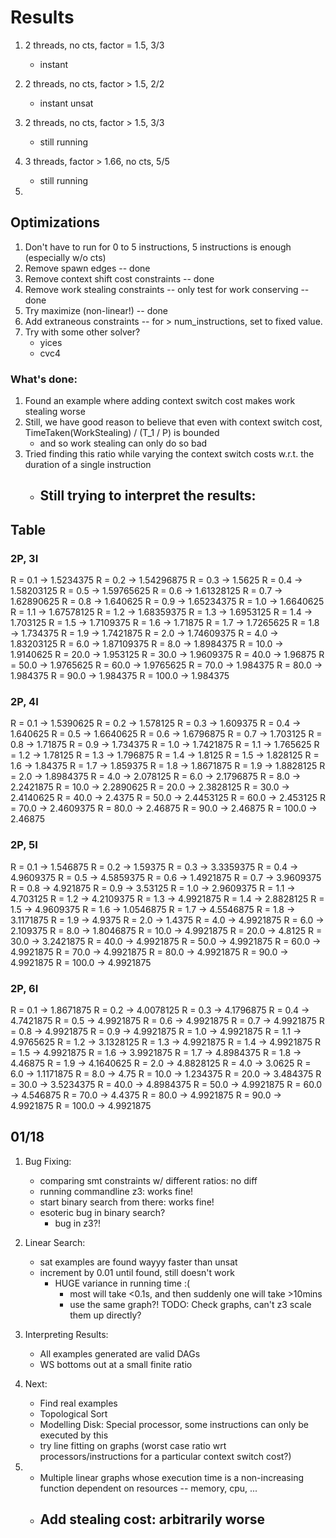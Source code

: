 # Results

1. 2 threads, no cts, factor = 1.5, 3/3
    - instant

2. 2 threads, no cts, factor > 1.5, 2/2
    - instant unsat

2. 2 threads, no cts, factor > 1.5, 3/3
    - still running

3. 3 threads, factor > 1.66, no cts, 5/5
    - still running

4. 

## Optimizations

1. Don't have to run for 0 to 5 instructions, 5 instructions is enough (especially w/o cts)
2. Remove spawn edges -- done
3. Remove context shift cost constraints -- done
3. Remove work stealing constraints -- only test for work conserving -- done
4. Try maximize (non-linear!) -- done
5. Add extraneous constraints -- for > num_instructions, set to fixed value.
3. Try with some other solver?
    - yices
    - cvc4

### What's done:

1. Found an example where adding context switch cost makes work stealing worse
2. Still, we have good reason to believe that even with context switch cost, TimeTaken(WorkStealing) / (T_1 / P) is bounded
    - and so work stealing can only do so bad
3. Tried finding this ratio while varying the context switch costs w.r.t. the duration of a single instruction
    - Still trying to interpret the results:
        - 

## Table

### 2P, 3I
R = 0.1 -> 1.5234375
R = 0.2 -> 1.54296875
R = 0.3 -> 1.5625
R = 0.4 -> 1.58203125
R = 0.5 -> 1.59765625
R = 0.6 -> 1.61328125
R = 0.7 -> 1.62890625
R = 0.8 -> 1.640625
R = 0.9 -> 1.65234375
R = 1.0 -> 1.6640625
R = 1.1 -> 1.67578125
R = 1.2 -> 1.68359375
R = 1.3 -> 1.6953125
R = 1.4 -> 1.703125
R = 1.5 -> 1.7109375
R = 1.6 -> 1.71875
R = 1.7 -> 1.7265625
R = 1.8 -> 1.734375
R = 1.9 -> 1.7421875
R = 2.0 -> 1.74609375
R = 4.0 -> 1.83203125
R = 6.0 -> 1.87109375
R = 8.0 -> 1.8984375
R = 10.0 -> 1.9140625
R = 20.0 -> 1.953125
R = 30.0 -> 1.9609375
R = 40.0 -> 1.96875
R = 50.0 -> 1.9765625
R = 60.0 -> 1.9765625
R = 70.0 -> 1.984375
R = 80.0 -> 1.984375
R = 90.0 -> 1.984375
R = 100.0 -> 1.984375

### 2P, 4I
R = 0.1 -> 1.5390625
R = 0.2 -> 1.578125
R = 0.3 -> 1.609375
R = 0.4 -> 1.640625
R = 0.5 -> 1.6640625
R = 0.6 -> 1.6796875
R = 0.7 -> 1.703125
R = 0.8 -> 1.71875
R = 0.9 -> 1.734375
R = 1.0 -> 1.7421875
R = 1.1 -> 1.765625
R = 1.2 -> 1.78125
R = 1.3 -> 1.796875
R = 1.4 -> 1.8125
R = 1.5 -> 1.828125
R = 1.6 -> 1.84375
R = 1.7 -> 1.859375
R = 1.8 -> 1.8671875
R = 1.9 -> 1.8828125
R = 2.0 -> 1.8984375
R = 4.0 -> 2.078125
R = 6.0 -> 2.1796875
R = 8.0 -> 2.2421875
R = 10.0 -> 2.2890625
R = 20.0 -> 2.3828125
R = 30.0 -> 2.4140625
R = 40.0 -> 2.4375
R = 50.0 -> 2.4453125
R = 60.0 -> 2.453125
R = 70.0 -> 2.4609375
R = 80.0 -> 2.46875
R = 90.0 -> 2.46875
R = 100.0 -> 2.46875

### 2P, 5I
R = 0.1 -> 1.546875
R = 0.2 -> 1.59375
R = 0.3 -> 3.3359375
R = 0.4 -> 4.9609375
R = 0.5 -> 4.5859375
R = 0.6 -> 1.4921875
R = 0.7 -> 3.9609375
R = 0.8 -> 4.921875
R = 0.9 -> 3.53125
R = 1.0 -> 2.9609375
R = 1.1 -> 4.703125
R = 1.2 -> 4.2109375
R = 1.3 -> 4.9921875
R = 1.4 -> 2.8828125
R = 1.5 -> 4.9609375
R = 1.6 -> 1.0546875
R = 1.7 -> 4.5546875
R = 1.8 -> 3.1171875
R = 1.9 -> 4.9375
R = 2.0 -> 1.4375
R = 4.0 -> 4.9921875
R = 6.0 -> 2.109375
R = 8.0 -> 1.8046875
R = 10.0 -> 4.9921875
R = 20.0 -> 4.8125
R = 30.0 -> 3.2421875
R = 40.0 -> 4.9921875
R = 50.0 -> 4.9921875
R = 60.0 -> 4.9921875
R = 70.0 -> 4.9921875
R = 80.0 -> 4.9921875
R = 90.0 -> 4.9921875
R = 100.0 -> 4.9921875

### 2P, 6I
R = 0.1 -> 1.8671875
R = 0.2 -> 4.0078125
R = 0.3 -> 4.1796875
R = 0.4 -> 4.7421875
R = 0.5 -> 4.9921875
R = 0.6 -> 4.9921875
R = 0.7 -> 4.9921875
R = 0.8 -> 4.9921875
R = 0.9 -> 4.9921875
R = 1.0 -> 4.9921875
R = 1.1 -> 4.9765625
R = 1.2 -> 3.1328125
R = 1.3 -> 4.9921875
R = 1.4 -> 4.9921875
R = 1.5 -> 4.9921875
R = 1.6 -> 3.9921875
R = 1.7 -> 4.8984375
R = 1.8 -> 4.46875
R = 1.9 -> 4.1640625
R = 2.0 -> 4.8828125
R = 4.0 -> 3.0625
R = 6.0 -> 1.1171875
R = 8.0 -> 4.75
R = 10.0 -> 1.234375
R = 20.0 -> 3.484375
R = 30.0 -> 3.5234375
R = 40.0 -> 4.8984375
R = 50.0 -> 4.9921875
R = 60.0 -> 4.546875
R = 70.0 -> 4.4375
R = 80.0 -> 4.9921875
R = 90.0 -> 4.9921875
R = 100.0 -> 4.9921875

## 01/18

1. Bug Fixing:
    - comparing smt constraints w/ different ratios: no diff
    - running commandline z3: works fine!
    - start binary search from there: works fine!
    - esoteric bug in binary search?
        - bug in z3?!

2. Linear Search:
    - sat examples are found wayyy faster than unsat
    - increment by 0.01 until found, still doesn't work
        - HUGE variance in running time :(
            - most will take <0.1s, and then suddenly one will take >10mins
            - use the same graph?! TODO: Check graphs, can't z3 scale them up directly?

3. Interpreting Results:
    - All examples generated are valid DAGs
    - WS bottoms out at a small finite ratio

3. Next:
    - Find real examples
    - Topological Sort
    - Modelling Disk: Special processor, some instructions can only be executed by this
    - try line fitting on graphs (worst case ratio wrt processors/instructions for a particular context switch cost?)

4. 
    - Multiple linear graphs whose execution time is a non-increasing function dependent on resources -- memory, cpu, ...
    - Add stealing cost: arbitrarily worse
        - 